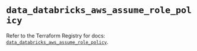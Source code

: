 # `data_databricks_aws_assume_role_policy`

Refer to the Terraform Registry for docs: [`data_databricks_aws_assume_role_policy`](https://registry.terraform.io/providers/databricks/databricks/1.90.0/docs/data-sources/aws_assume_role_policy).
